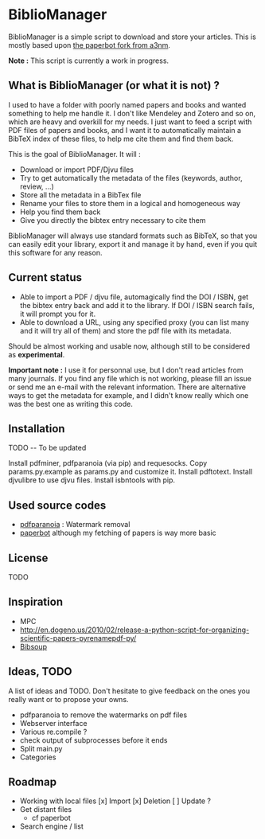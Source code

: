 BiblioManager
=============

BiblioManager is a simple script to download and store your articles. This is mostly based upon [the paperbot fork from a3nm](https://github.com/a3nm/paperbot).

**Note :** This script is currently a work in progress.

## What is BiblioManager (or what it is **not**) ?

I used to have a folder with poorly named papers and books and wanted something to help me handle it. I don't like Mendeley and Zotero and so on, which are heavy and overkill for my needs. I just want to feed a script with PDF files of papers and books, and I want it to automatically maintain a BibTeX index of these files, to help me cite them and find them back.

This is the goal of BiblioManager. It will :
* Download or import PDF/Djvu files
* Try to get automatically the metadata of the files (keywords, author, review, …)
* Store all the metadata in a BibTex file
* Rename your files to store them in a logical and homogeneous way
* Help you find them back
* Give you directly the bibtex entry necessary to cite them

BiblioManager will always use standard formats such as BibTeX, so that you can easily edit your library, export it and manage it by hand, even if you quit this software for any reason.


## Current status

* Able to import a PDF / djvu file, automagically find the DOI / ISBN, get the bibtex entry back and add it to the library. If DOI / ISBN search fails, it will prompt you for it.
* Able to download a URL, using any specified proxy (you can list many and it will try all of them) and store the pdf file with its metadata.

Should be almost working and usable now, although still to be considered as **experimental**.

**Important note :** I use it for personnal use, but I don't read articles from many journals. If you find any file which is not working, please fill an issue or send me an e-mail with the relevant information. There are alternative ways to get the metadata for example, and I didn't know really which one was the best one as writing this code.


## Installation
TODO -- To be updated


Install pdfminer, pdfparanoia (via pip) and requesocks.
Copy params.py.example as params.py and customize it.
Install pdftotext.
Install djvulibre to use djvu files.
Install isbntools with pip.


## Used source codes

* [pdfparanoia](https://github.com/kanzure/pdfparanoia) : Watermark removal
* [paperbot](https://github.com/kanzure/paperbot) although my fetching of papers is way more basic


## License

TODO

## Inspiration

* MPC
* http://en.dogeno.us/2010/02/release-a-python-script-for-organizing-scientific-papers-pyrenamepdf-py/
* [Bibsoup](http://openbiblio.net/2012/02/09/bibsoup-beta-released/)

## Ideas, TODO

A list of ideas and TODO. Don't hesitate to give feedback on the ones you really want or to propose your owns.

* pdfparanoia to remove the watermarks on pdf files
* Webserver interface
* Various re.compile ?
* check output of subprocesses before it ends
* Split main.py
* Categories

## Roadmap

* Working with local files
    [x] Import
    [x] Deletion
    [ ] Update ?
* Get distant files
    * cf paperbot
* Search engine / list
